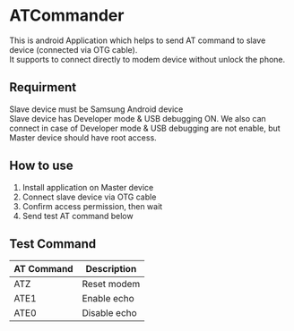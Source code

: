 # ATCommander
This is android Application which helps to send AT command to slave device (connected via OTG cable).  
It supports to connect directly to modem device without unlock the phone.  

## Requirment
Slave device must be Samsung Android device  
Slave device has Developer mode & USB debugging ON.
We also can connect in case of Developer mode & USB debugging are not enable, but Master device should have root access.  

## How to use
1. Install application on Master device
2. Connect slave device via OTG cable
3. Confirm access permission, then wait
4. Send test AT command below

## Test Command
| AT Command | Description |
| ------------- | ------------- |
| ATZ  | Reset modem  |
| ATE1  | Enable echo  |
| ATE0  | Disable echo  ||
